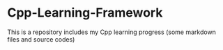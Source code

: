 # Cpp-Learning-Framework
This is a repository includes my Cpp learning progress (some markdown files and source codes)
